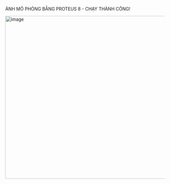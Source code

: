 ẢNH MÔ PHỎNG BẰNG PROTEUS 8 - CHẠY THÀNH CÔNG!

<img width="576" height="514" alt="image" src="https://github.com/user-attachments/assets/24d85ab7-4499-4f17-b12b-1ef4dd06a618" />


